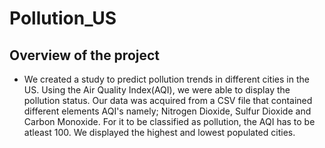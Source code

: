 # Pollution_US
## Overview of the project
- We created a study to predict pollution trends in different cities in the US. Using the Air Quality Index(AQI), we were able to display the pollution status. Our data was acquired from a CSV file that contained different elements AQI's namely; Nitrogen Dioxide, Sulfur Dioxide and Carbon Monoxide. For it to be classified as pollution, the AQI has to be atleast 100. We displayed the highest and lowest populated cities. 
